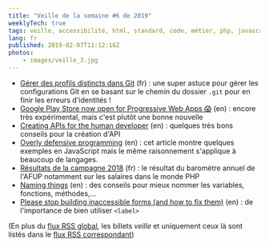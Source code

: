 ```yaml
---
title: "Veille de la semaine #6 de 2019"
weeklyTech: true
tags: veille, accessibilité, html, standard, code, métier, php, javascript, api, pwa, git
lang: fr
published: 2019-02-07T11:12:16Z
photos:
    - images/veille_3.jpg
---
```

* [Gérer des profils distincts dans Git](https://gastaud.io/article/git-gerer-profils/) (fr)&nbsp;: une super astuce pour gérer les configurations Git en se basant sur le chemin du dossier `.git` pour en finir les erreurs d'identités !
* [Google Play Store now open for Progressive Web Apps 😱](https://medium.com/@firt/google-play-store-now-open-for-progressive-web-apps-ec6f3c6ff3cc) (en)&nbsp;: encore très expérimental, mais c'est plutôt une bonne nouvelle
* [Creating APIs for the human developer](https://medium.com/fiverr-engineering/creating-apis-for-the-human-developer-c0f51a6d9366) (en)&nbsp;: quelques très bons conseils pour la création d'API
* [Overly defensive programming](https://blog.vcarl.com/overly-defensive-programming/) (en)&nbsp;: cet article montre quelques exemples en JavaScript mais le même raisonnement s'applique à beaucoup de langages.
* [Résultats de la campagne 2018](https://barometre.afup.org/report/2018/) (fr)&nbsp;: le résultat du baromètre annuel de l'AFUP notamment sur les salaires dans le monde PHP
* [Naming things](https://en.rmcreative.ru/blog/naming-things/) (en)&nbsp;: des conseils pour mieux nommer les variables, fonctions, méthodes,…
* [Please stop building inaccessible forms (and how to fix them)](https://blog.kentcdodds.com/please-stop-building-inaccessible-forms-and-how-to-fix-them-72c59e2729c6) (en)&nbsp;: de l'importance de bien utiliser `<label>`


(En plus du [flux RSS global](/rss.xml), les billets *veille*
et uniquement ceux là sont listés dans le [flux RSS correspondant](/rss/veille.xml))
